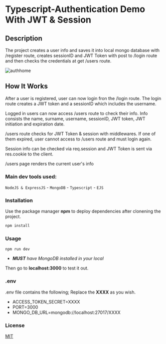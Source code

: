 # Typescript-Authentication Demo With JWT & Session 

## Description
The project creates a user info and saves it into local mongo database with /register route, creates sessionID and JWT Token with post to /login route and then checks the credentials at get /users route.

![authhome](https://user-images.githubusercontent.com/61908293/150197444-e7876236-ef1e-49f6-93e9-254ed4a0bc33.png)

## How It Works
After a user is registered, user can now login fron the /login route. The login route creates a JWT token and a sessionID which includes the username. 

Logged in users can now access /users route to check their info. Info consists the name, surname, username, sessionID, JWT token, JWT initiation and expiration date. 

/users route checks for JWT Token & session with middlewares. If one of them expired, user cannot access to /users route and must login again. 

Session info can be checked via req.session and JWT Token is sent via res.cookie to the client.

/users page renders the current user's info

### Main dev tools used:

`NodeJS & ExpressJS` - `MongoDB` - `Typescript` - `EJS`

### Installation
Use the package manager **npm** to deploy dependencies after clonening the project.

```bash
npm install 
```
### Usage

```bash
npm run dev
```
- _**MUST** have MongoDB installed in your local_

Then go to **localhost:3000** to test it out.

### .env
.env file contains the following; Replace the **XXXX** as you wish.
- ACCESS_TOKEN_SECRET=XXXX
- PORT=3000
- MONGO_DB_URL=mongodb://localhost:27017/XXXX

### License
[MIT](https://choosealicense.com/licenses/mit/)
